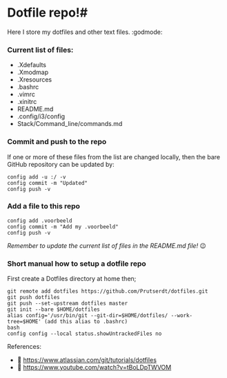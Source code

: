 <!Dit is de ~/README.md file voor mijn dotfile Github/>
# Dotfile repo!# 
Here I store my dotfiles and other text files. :godmode:

### Current list of files:
* .Xdefaults
* .Xmodmap
* .Xresources
* .bashrc
* .vimrc
* .xinitrc
* README.md
* .config/i3/config
* Stack/Command_line/commands.md
### Commit and push to the repo
If one or more of these files from the list  are changed locally, then the bare GitHub repository can be updated by:
```
config add -u :/ -v
config commit -m "Updated"
config push -v
```
### Add a file to this repo
```
config add .voorbeeld
config commit -m "Add my .voorbeeld"
config push -v
```
*Remember to update the current list of files in the README.md file!* :wink:

### Short manual how to setup a dotfile repo
First create a Dotfiles directory at home then;
```
git remote add dotfiles https://github.com/Prutserdt/dotfiles.git
git push dotfiles
git push --set-upstream dotfiles master
git init --bare $HOME/dotfiles
alias config='/usr/bin/git --git-dir=$HOME/dotfiles/ --work-tree=$HOME' (add this alias to .bashrc)
bash
config config --local status.showUntrackedFiles no
```

References:
- :book: https://www.atlassian.com/git/tutorials/dotfiles
- :cinema: https://www.youtube.com/watch?v=tBoLDpTWVOM

